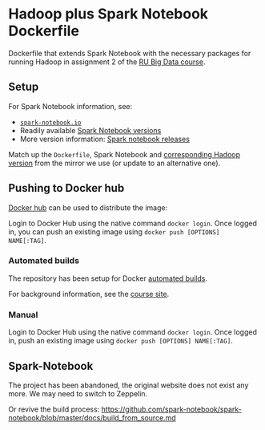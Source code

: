# Hadoop plus Spark Notebook Dockerfile

Dockerfile that extends Spark Notebook with the necessary packages for running Hadoop in assignment 2 of the 
[RU Big Data course](https://rubigdata.github.io).

## Setup

For Spark Notebook information, see:

+ [`spark-notebook.io`](https://spark-notebook.io)
+ Readily available [Spark Notebook versions](https://hub.docker.com/r/andypetrella/spark-notebook/tags/)
+ More version information: [Spark notebook releases](https://github.com/spark-notebook/spark-notebook/blob/master/docs/using_releases.md)

Match up the `Dockerfile`, Spark Notebook and [corresponding Hadoop version](http://ftp.nluug.nl/internet/apache/hadoop/common/)
from the mirror we use (or update to an alternative one).

## Pushing to Docker hub

[Docker hub](https://hub.docker.com) can be used to distribute the image:

Login to Docker Hub using the native command `docker login`. Once logged in, you can push an existing image using `docker push [OPTIONS] NAME[:TAG]`. 

### Automated builds

The repository has been setup for Docker [automated builds](https://docs.docker.com/docker-hub/builds/).

For background information, see the [course site](https://rubigdata.github.io/course/background/docker-hub.html).

### Manual

Login to Docker Hub using the native command `docker login`. 
Once logged in, push an existing image using `docker push [OPTIONS] NAME[:TAG]`. 


## Spark-Notebook

The project has been abandoned, the original website does not exist any more.
We may need to switch to Zeppelin.

Or revive the build process:
https://github.com/spark-notebook/spark-notebook/blob/master/docs/build_from_source.md

